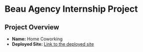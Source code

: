 # Beau Agency Internship Project

## Project Overview

- **Name:** Home Coworking
- **Deployed Site:** [Link to the deployed site](https://home-coworking.vercel.app/)

